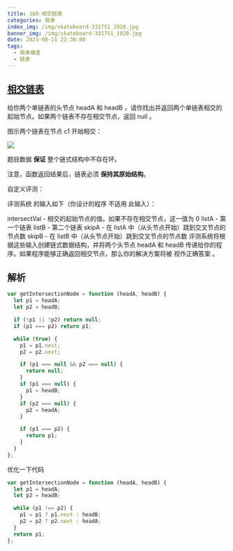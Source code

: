 ```yaml
---
title: 160.相交链表
categories: 简单
index_img: /img/skateboard-331751_1920.jpg
banner_img: /img/skateboard-331751_1920.jpg
date: 2023-08-11 22:30:00
tags:
  - 简单难度
  - 链表
---
```


## [相交链表](https://leetcode.cn/problems/intersection-of-two-linked-lists/description/)

给你两个单链表的头节点 headA 和 headB ，请你找出并返回两个单链表相交的起始节点。如果两个链表不存在相交节点，返回 null 。

图示两个链表在节点 c1 开始相交：

<img src="/img/160/160_statement.png" />

题目数据 **保证** 整个链式结构中不存在环。

注意，函数返回结果后，链表必须 **保持其原始结构**。

自定义评测：

评测系统 的输入如下（你设计的程序 不适用 此输入）：

intersectVal - 相交的起始节点的值。如果不存在相交节点，这一值为 0
listA - 第一个链表
listB - 第二个链表
skipA - 在 listA 中（从头节点开始）跳到交叉节点的节点数
skipB - 在 listB 中（从头节点开始）跳到交叉节点的节点数
评测系统将根据这些输入创建链式数据结构，并将两个头节点 headA 和 headB 传递给你的程序。如果程序能够正确返回相交节点，那么你的解决方案将被 视作正确答案 。

<!-- more -->

## 解析

```javascript
var getIntersectionNode = function (headA, headB) {
  let p1 = headA;
  let p2 = headB;

  if (!p1 || !p2) return null;
  if (p1 === p2) return p1;

  while (true) {
    p1 = p1.next;
    p2 = p2.next;

    if (p1 === null && p2 === null) {
      return null;
    }
    if (p1 === null) {
      p1 = headB;
    }
    if (p2 === null) {
      p2 = headA;
    }

    if (p1 === p2) {
      return p1;
    }
  }
};
```

优化一下代码

```javascript
var getIntersectionNode = function (headA, headB) {
  let p1 = headA;
  let p2 = headB;

  while (p1 !== p2) {
    p1 = p1 ? p1.next : headB;
    p2 = p2 ? p2.next : headA;
  }
  return p1;
};
```
